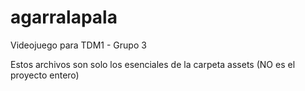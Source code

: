 # agarralapala
Videojuego para TDM1 - Grupo 3

Estos archivos son solo los esenciales de la carpeta assets (NO es el proyecto entero)
